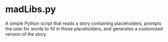 # madLibs.py
A simple Python script that reads a story containing placeholders, prompts the user for words to fill in those placeholders, and generates a customized version of the story.
